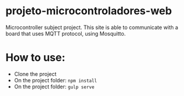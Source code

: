 # projeto-microcontroladores-web

Microcontroller subject project.
This site is able to communicate with a board that uses MQTT protocol, using Mosquitto.

# How to use:

- Clone the project
- On the project folder: `npm install`
- On the project folder: `gulp serve`
